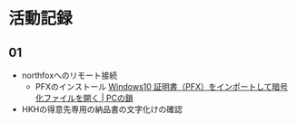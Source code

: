 # 活動記録

## 01

- northfoxへのリモート接続
  - PFXのインストール
    [Windows10 証明書（PFX）をインポートして暗号化ファイルを開く \| PCの鎖](https://pc-chain.com/windows10-import-pfx/4250/)
- HKHの得意先専用の納品書の文字化けの確認